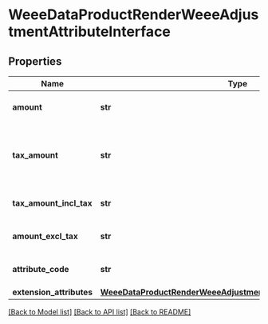# WeeeDataProductRenderWeeeAdjustmentAttributeInterface

## Properties
Name | Type | Description | Notes
------------ | ------------- | ------------- | -------------
**amount** | **str** | Weee attribute amount | 
**tax_amount** | **str** | Tax which is calculated to fixed product tax attribute | 
**tax_amount_incl_tax** | **str** | Tax amount of weee attribute | 
**amount_excl_tax** | **str** | Product amount exclude tax | 
**attribute_code** | **str** | Weee attribute code | 
**extension_attributes** | [**WeeeDataProductRenderWeeeAdjustmentAttributeExtensionInterface**](WeeeDataProductRenderWeeeAdjustmentAttributeExtensionInterface.md) |  | 

[[Back to Model list]](../README.md#documentation-for-models) [[Back to API list]](../README.md#documentation-for-api-endpoints) [[Back to README]](../README.md)



